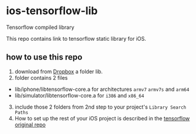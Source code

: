 # ios-tensorflow-lib
Tensorflow compiled library

This repo contains link to tensorflow static library for iOS.

## how to use this repo

1. download from [Dropbox](https://www.dropbox.com/sh/n7w73hj8upvyfmn/AADw__tZwuUIeCIqJIvISf9ga?dl=0) a folder lib.
2. folder contains 2 files
  - lib/iphone/libtensorflow-core.a for architectures `armv7` `armv7s` and `arm64`
  - lib/simulator/libtensorflow-core.a for `i386` and `x86_64`
3. include those 2 folders from 2nd step to your project's `Library Search Paths`
4. How to set up the rest of your iOS project is described in the [tensorflow original repo](https://github.com/tensorflow/tensorflow/tree/master/tensorflow/contrib/ios_examples/)
